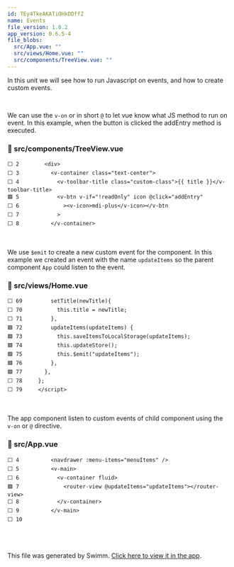 ```yaml
---
id: TEy4TkeAKATiOHkDDffZ
name: Events
file_version: 1.0.2
app_version: 0.6.5-4
file_blobs:
  src/App.vue: ""
  src/views/Home.vue: ""
  src/components/TreeView.vue: ""
---
```


In this unit we will see how to run Javascript on events, and how to create custom events.

<br/>

We can use the `v-on` or  in short `@` to let vue know what JS method to run on event. In this example, when the button is clicked the addEntry method is executed.
<!-- NOTE-swimm-snippet: the lines below link your snippet to Swimm -->
### 📄 src/components/TreeView.vue
```vue
⬜ 2        <div>
⬜ 3          <v-container class="text-center">
⬜ 4            <v-toolbar-title class="custom-class">{{ title }}</v-toolbar-title>
🟩 5            <v-btn v-if="!readOnly" icon @click="addEntry"
⬜ 6              ><v-icon>mdi-plus</v-icon></v-btn
⬜ 7            >
⬜ 8          </v-container>
```

<br/>

We use `$emit` to create a new custom event for the component. In this example we created an event with the name `updateItems` so the parent component `App` could listen to the event.
<!-- NOTE-swimm-snippet: the lines below link your snippet to Swimm -->
### 📄 src/views/Home.vue
```vue
⬜ 69         setTitle(newTitle){
⬜ 70           this.title = newTitle;
⬜ 71         },
🟩 72         updateItems(updateItems) {
🟩 73           this.saveItemsToLocalStorage(updateItems);
🟩 74           this.updateStore();
🟩 75           this.$emit("updateItems");
🟩 76         },
🟩 77       },
⬜ 78     };
⬜ 79     </script>
```

<br/>

The app component listen to custom events of child component using the `v-on` or `@` directive.
<!-- NOTE-swimm-snippet: the lines below link your snippet to Swimm -->
### 📄 src/App.vue
```vue
⬜ 4          <navdrawer :menu-items="menuItems" />
⬜ 5          <v-main>
⬜ 6            <v-container fluid>
🟩 7              <router-view @updateItems="updateItems"></router-view>
⬜ 8            </v-container>
⬜ 9          </v-main>
⬜ 10     
```

<br/>



<br/>

This file was generated by Swimm. [Click here to view it in the app](https://app.swimm.io/repos/DvJKcoPbOxqDEprL3Lun/docs/TEy4TkeAKATiOHkDDffZ).